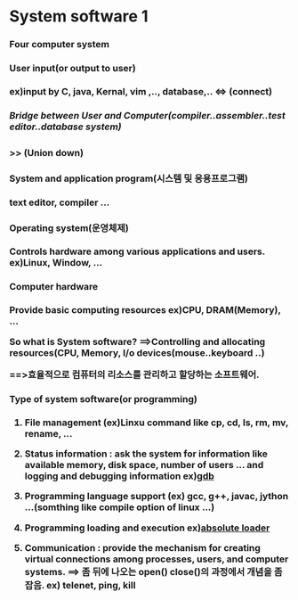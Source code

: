<h1>System software 1</h1>

<h3>Four computer system<h/3>

<h4>User input(or output to user)</h4>
ex)input by C, java, Kernal, vim ,.., database,..
<=> (connect)
<h5>Bridge between User and Computer(compiler..assembler..test editor..database system)</h5>
>> (Union down)
<h4>System and application program(시스템 및 응용프로그램)</h4>
text editor, compiler ...
 
<h4>Operating system(운영체제)</h4>
Controls hardware among various applications and users.
ex)Linux, Window, ...
 
<h4>Computer hardware</h4>
Provide basic computing resources
ex)CPU, DRAM(Memory), ...

 So what is System software?
 ==>Controlling and allocating resources(CPU, Memory, I/o devices(mouse..keyboard ..)

 ==>효율적으로 컴퓨터의 리소스를 관리하고 할당하는 소프트웨어.
 
 <h4>Type of system software(or programming)</h4>
 
 1. File management (ex)Linxu command like cp, cd, ls, rm, mv, rename, ...
 
 2. Status information : ask the system for information like available memory, disk space, number of users ... 
                         and logging and debugging information 
 ex)<a href="https://jangpd007.tistory.com/54/" type="blank">gdb</a>
 
 3. Programming language support (ex) gcc, g++, javac, jython ...(somthing like compile option of linux ...)
 
 4. Programming loading and execution
 ex)<a href="https://ehpub.co.kr/tag/absolute-loader/" type="blank">absolute loader</a>
 
 5. Communication : provide the mechanism for creating virtual connections among processes, users, and computer systems.
 ==> 좀 뒤에 나오는 open() close()의 과정에서 개념을 좀 잡음.
 ex) telenet, ping, kill

 
